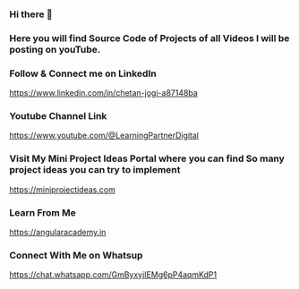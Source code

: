 ### Hi there 👋
### Here you will find Source Code of Projects of all Videos I will be posting on youTube.
### Follow & Connect me on LinkedIn
https://www.linkedin.com/in/chetan-jogi-a87148ba
### Youtube Channel Link
https://www.youtube.com/@LearningPartnerDigital
### Visit My Mini Project Ideas Portal where you can find So many project ideas you can try to implement
https://miniprojectideas.com
### Learn From Me
https://angularacademy.in
### Connect With Me on Whatsup
https://chat.whatsapp.com/GmByxyjIEMg6pP4aqmKdP1
<!--
**voidChetan/voidchetan** is a ✨ _special_ ✨ repository because its `README.md` (this file) appears on your GitHub profile.
###Youtube Channel Link
###https://www.youtube.com/@LearningPartnerDigital
Here are some ideas to get you started:

- 🔭 I’m currently working on ...
- 🌱 I’m currently learning ...
- 👯 I’m looking to collaborate on ...
- 🤔 I’m looking for help with ...
- 💬 Ask me about ...
- 📫 How to reach me: ...
- 😄 Pronouns: ...
- ⚡ Fun fact: ...
-->
